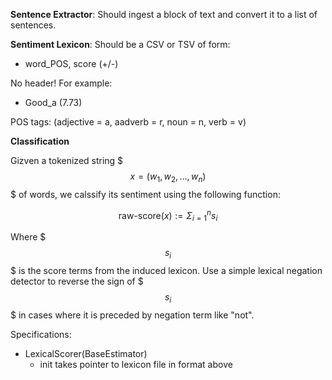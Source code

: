
**Sentence Extractor**: Should ingest a block of text and convert it to a list of sentences. 

**Sentiment Lexicon**: Should be a CSV or TSV of form: 

- word_POS, score (+/-)

No header! For example: 

- Good_a (7.73)

POS tags: (adjective = a, aadverb = r, noun = n, verb = v)

**Classification**

Gizven a tokenized string $$$x = (w_1, w_2, …, w_n)$$$ of words, we calssify its sentiment using the following function: 

$$ \text{raw-score}(x) := \Sigma_{i=1}^n s_i$$

Where $$$s_i$$$ is the score terms from the induced lexicon. Use a simple lexical negation detector to reverse the sign of $$$s_i$$$ in cases where it is preceded by negation term like "not".

Specifications: 

- LexicalScorer(BaseEstimator)
	-  init takes pointer to lexicon file in format above








